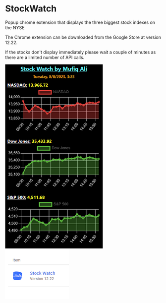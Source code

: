 # StockWatch

Popup chrome extension that displays the three biggest stock indexes on the NYSE

The Chrome extension can be downloaded from the Google Store at version 12.22.

If the stocks don't display immediately please wait a couple of minutes as there are a limited number of API calls.


<img src="Screenshots/Screenshot (172).png" />
<img src="Screenshots/Screenshot (176).png" />
